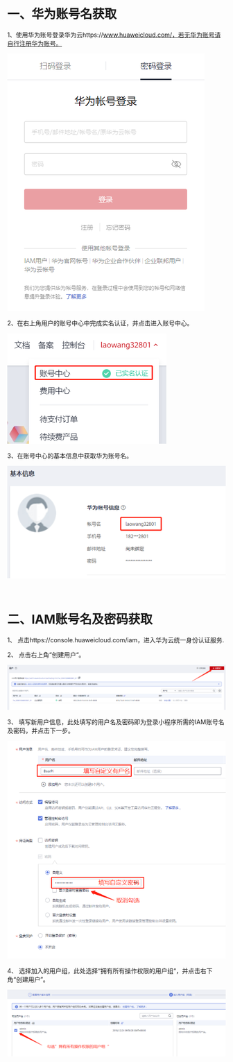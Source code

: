 
# 一、华为账号名获取

1、使用华为账号登录华为云https://www.huaweicloud.com/，若无华为账号请自行注册华为账号。

![](figures/登录华为云.png) 

2、在右上角用户的账号中心中完成实名认证，并点击进入账号中心。

![](figures/完成实名认证.png)

3、在账号中心的基本信息中获取华为账号名。

 ![](figures/获取华为账号名.png)

 
# 二、IAM账号名及密码获取
1、	点击https://console.huaweicloud.com/iam，进入华为云统一身份认证服务.

2、	点击右上角“创建用户“。

![](figures/创建用户.png) 

3、	填写新用户信息，此处填写的用户名及密码即为登录小程序所需的IAM账号名及密码，并点击下一步。

![](figures/填写用户信息.png)

4、	选择加入的用户组，此处选择“拥有所有操作权限的用户组“，并点击右下角“创建用户”。

![](figures/设置用户权限.png)

